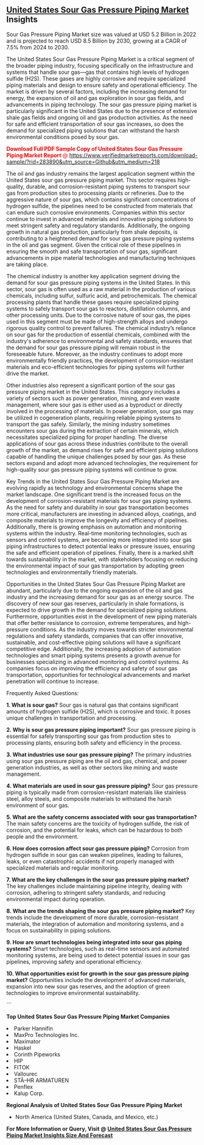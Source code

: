 <h2><a href="https://www.verifiedmarketreports.com/download-sample/?rid=283890&amp;utm_source=Github&amp;utm_medium=218" target="_blank">United States Sour Gas Pressure Piping Market</a> Insights</h2><p>Sour Gas Pressure Piping Market size was valued at USD 5.2 Billion in 2022 and is projected to reach USD 8.5 Billion by 2030, growing at a CAGR of 7.5% from 2024 to 2030.</p><p> <p>The United States Sour Gas Pressure Piping Market is a critical segment of the broader piping industry, focusing specifically on the infrastructure and systems that handle sour gas—gas that contains high levels of hydrogen sulfide (H2S). These gases are highly corrosive and require specialized piping materials and design to ensure safety and operational efficiency. The market is driven by several factors, including the increasing demand for energy, the expansion of oil and gas exploration in sour gas fields, and advancements in piping technology. The sour gas pressure piping market is particularly significant in the United States due to the presence of extensive shale gas fields and ongoing oil and gas production activities. As the need for safe and efficient transportation of sour gas increases, so does the demand for specialized piping solutions that can withstand the harsh environmental conditions posed by sour gas. <p><span class=""><span style="color: #ff0000;"><strong>Download Full PDF Sample Copy of United States Sour Gas Pressure Piping Market Report</strong> @ </span><a href="https://www.verifiedmarketreports.com/download-sample/?rid=283890&amp;utm_source=Github&amp;utm_medium=218" target="_blank">https://www.verifiedmarketreports.com/download-sample/?rid=283890&amp;utm_source=Github&amp;utm_medium=218</a></span></p></p> <p>The oil and gas industry remains the largest application segment within the United States sour gas pressure piping market. This sector requires high-quality, durable, and corrosion-resistant piping systems to transport sour gas from production sites to processing plants or refineries. Due to the aggressive nature of sour gas, which contains significant concentrations of hydrogen sulfide, the pipelines need to be constructed from materials that can endure such corrosive environments. Companies within this sector continue to invest in advanced materials and innovative piping solutions to meet stringent safety and regulatory standards. Additionally, the ongoing growth in natural gas production, particularly from shale deposits, is contributing to a heightened demand for sour gas pressure piping systems in the oil and gas segment. Given the critical role of these pipelines in ensuring the smooth and safe transportation of sour gas, significant advancements in pipe material technologies and manufacturing techniques are taking place. <p>The chemical industry is another key application segment driving the demand for sour gas pressure piping systems in the United States. In this sector, sour gas is often used as a raw material in the production of various chemicals, including sulfur, sulfuric acid, and petrochemicals. The chemical processing plants that handle these gases require specialized piping systems to safely transport sour gas to reactors, distillation columns, and other processing units. Due to the corrosive nature of sour gas, the pipes used in this segment must be made of high-strength alloys and undergo rigorous quality control to prevent failures. The chemical industry’s reliance on sour gas for the production of essential chemicals, combined with the industry's adherence to environmental and safety standards, ensures that the demand for sour gas pressure piping will remain robust in the foreseeable future. Moreover, as the industry continues to adopt more environmentally friendly practices, the development of corrosion-resistant materials and eco-efficient technologies for piping systems will further drive the market. <p>Other industries also represent a significant portion of the sour gas pressure piping market in the United States. This category includes a variety of sectors such as power generation, mining, and even waste management, where sour gas is either used as a byproduct or directly involved in the processing of materials. In power generation, sour gas may be utilized in cogeneration plants, requiring reliable piping systems to transport the gas safely. Similarly, the mining industry sometimes encounters sour gas during the extraction of certain minerals, which necessitates specialized piping for proper handling. The diverse applications of sour gas across these industries contribute to the overall growth of the market, as demand rises for safe and efficient piping solutions capable of handling the unique challenges posed by sour gas. As these sectors expand and adopt more advanced technologies, the requirement for high-quality sour gas pressure piping systems will continue to grow. <p>Key Trends in the United States Sour Gas Pressure Piping Market are evolving rapidly as technology and environmental concerns shape the market landscape. One significant trend is the increased focus on the development of corrosion-resistant materials for sour gas piping systems. As the need for safety and durability in sour gas transportation becomes more critical, manufacturers are investing in advanced alloys, coatings, and composite materials to improve the longevity and efficiency of pipelines. Additionally, there is growing emphasis on automation and monitoring systems within the industry. Real-time monitoring technologies, such as sensors and control systems, are becoming more integrated into sour gas piping infrastructures to detect potential leaks or pressure issues, ensuring the safe and efficient operation of pipelines. Finally, there is a marked shift towards sustainability in the market, with stakeholders focusing on reducing the environmental impact of sour gas transportation by adopting green technologies and environmentally friendly materials. <p>Opportunities in the United States Sour Gas Pressure Piping Market are abundant, particularly due to the ongoing expansion of the oil and gas industry and the increasing demand for sour gas as an energy source. The discovery of new sour gas reserves, particularly in shale formations, is expected to drive growth in the demand for specialized piping solutions. Furthermore, opportunities exist in the development of new piping materials that offer better resistance to corrosion, extreme temperatures, and high-pressure conditions. As the industry moves towards stricter environmental regulations and safety standards, companies that can offer innovative, sustainable, and cost-effective piping solutions will have a significant competitive edge. Additionally, the increasing adoption of automation technologies and smart piping systems presents a growth avenue for businesses specializing in advanced monitoring and control systems. As companies focus on improving the efficiency and safety of sour gas transportation, opportunities for technological advancements and market penetration will continue to increase. <p>Frequently Asked Questions:</p> <p><b>1. What is sour gas?</b> Sour gas is natural gas that contains significant amounts of hydrogen sulfide (H2S), which is corrosive and toxic. It poses unique challenges in transportation and processing.</p> <p><b>2. Why is sour gas pressure piping important?</b> Sour gas pressure piping is essential for safely transporting sour gas from production sites to processing plants, ensuring both safety and efficiency in the process.</p> <p><b>3. What industries use sour gas pressure piping?</b> The primary industries using sour gas pressure piping are the oil and gas, chemical, and power generation industries, as well as other sectors like mining and waste management.</p> <p><b>4. What materials are used in sour gas pressure piping?</b> Sour gas pressure piping is typically made from corrosion-resistant materials like stainless steel, alloy steels, and composite materials to withstand the harsh environment of sour gas.</p> <p><b>5. What are the safety concerns associated with sour gas transportation?</b> The main safety concerns are the toxicity of hydrogen sulfide, the risk of corrosion, and the potential for leaks, which can be hazardous to both people and the environment.</p> <p><b>6. How does corrosion affect sour gas pressure piping?</b> Corrosion from hydrogen sulfide in sour gas can weaken pipelines, leading to failures, leaks, or even catastrophic accidents if not properly managed with specialized materials and regular monitoring.</p> <p><b>7. What are the key challenges in the sour gas pressure piping market?</b> The key challenges include maintaining pipeline integrity, dealing with corrosion, adhering to stringent safety standards, and reducing environmental impact during operation.</p> <p><b>8. What are the trends shaping the sour gas pressure piping market?</b> Key trends include the development of more durable, corrosion-resistant materials, the integration of automation and monitoring systems, and a focus on sustainability in piping solutions.</p> <p><b>9. How are smart technologies being integrated into sour gas piping systems?</b> Smart technologies, such as real-time sensors and automated monitoring systems, are being used to detect potential issues in sour gas pipelines, improving safety and operational efficiency.</p> <p><b>10. What opportunities exist for growth in the sour gas pressure piping market?</b> Opportunities include the development of advanced materials, expansion into new sour gas reserves, and the adoption of green technologies to improve environmental sustainability.</p> ```</p><p><strong>Top United States Sour Gas Pressure Piping Market Companies</strong></p><div data-test-id=""><p><li>Parker Hannifin</li><li> MaxPro Technologies Inc.</li><li> Maximator</li><li> Haskel</li><li> Corinth Pipeworks</li><li> HIP</li><li> FITOK</li><li> Vallourec</li><li> STÃ–HR ARMATUREN</li><li> Penflex</li><li> Kalup Corp.</li></p><div><strong>Regional Analysis of&nbsp;United States Sour Gas Pressure Piping Market</strong></div><ul><li dir="ltr"><p dir="ltr">North America&nbsp;(United States, Canada, and Mexico, etc.)</p></li></ul><p><strong>For More Information or Query, Visit @&nbsp;</strong><strong><a href="https://www.verifiedmarketreports.com/product/sour-gas-pressure-piping-market/?utm_source=Github&amp;utm_medium=218" target="_blank">United States Sour Gas Pressure Piping Market Insights Size And Forecast</a></strong></p></div>
